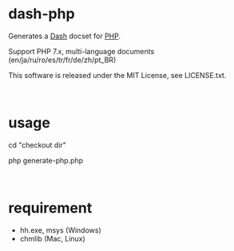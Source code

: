 dash-php
============

Generates a [Dash](http://kapeli.com/dash) docset for [PHP](http://php.net/).

Support PHP 7.x, multi-language documents (en/ja/ru/ro/es/tr/fr/de/zh/pt_BR)

This software is released under the MIT License, see LICENSE.txt.

&nbsp;

usage
============

cd "checkout dir"

php generate-php.php

&nbsp;

requirement
============

- hh.exe, msys (Windows)
- chmlib (Mac, Linux)
